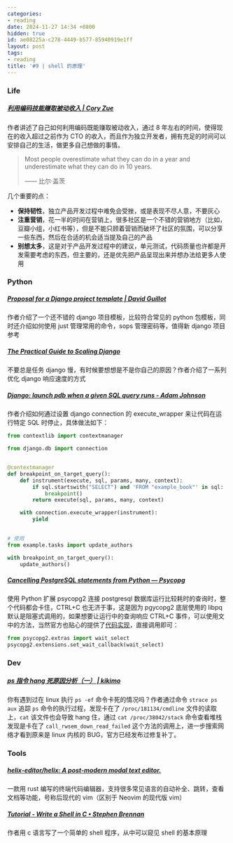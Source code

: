 ```yaml
---
categories:
- reading
date: 2024-11-27 14:34 +0800
hidden: true
id: ae08225a-c278-4449-b577-85940919e1ff
layout: post
tags:
- reading
title: '#9 | shell 的原理'
---
```


### Life

##### [利用编码技能赚取被动收入 \| Cory Zue](https://www.coryzue.com/writing/solopreneur/ "利用编码技能赚取被动收入 \| Cory Zue")

作者讲述了自己如何利用编码既能赚取被动收入，通过 8 年左右的时间，使得现在的收入超过之前作为 CTO 的收入，而且作为独立开发者，拥有充足的时间可以安排自己的生活，做更多自己想做的事情。

> Most people overestimate what they can do in a year and underestimate what they can do in 10 years.
>
> —— 比尔·盖茨



几个重要的点：

- **保持韧性**，独立产品开发过程中难免会受挫，或是表现不尽人意，不要灰心
- **注重营销**，花一半的时间在营销上，很多社区是一个不错的营销地方（比如，豆瓣小组，小红书等），但是不能只顾着营销而破坏了社区的氛围，可以分享一些东西，然后在合适的机会适当提及自己的产品
- **别想太多**，这是对于产品开发过程中的建议，单元测试，代码质量也许都是开发需要考虑的东西，但主要的，还是优先把产品呈现出来并想办法给更多人使用



### Python

##### [Proposal for a Django project template \| David Guillot](https://david.guillot.me/en/posts/tech/proposal-for-a-django-project-template/ "Proposal for a Django project template \| David Guillot")

作者介绍了一个还不错的 django 项目模板，比较符合常见的 python 包模板，同时还介绍如何使用 just 管理常用的命令，sops 管理密码等，值得新 django 项目参考



##### [The Practical Guide to Scaling Django](https://slimsaas.com/blog/django-scaling-performance/ "The Practical Guide to Scaling Django")

不要总是任务 django 慢，有时候要想想是不是你自己的原因？作者介绍了一系列优化 django 响应速度的方式



##### [Django: launch pdb when a given SQL query runs - Adam Johnson](https://adamj.eu/tech/2024/12/05/django-sql-breakpoint/?utm_campaign=Django%2BNewsletter&utm_medium=email&utm_source=Django_Newsletter_263 "Django: launch pdb when a given SQL query runs - Adam Johnson")

作者介绍如何通过设置 django connection 的 execute_wrapper 来让代码在运行特定 SQL 时停止，具体做法如下：

```python
from contextlib import contextmanager

from django.db import connection


@contextmanager
def breakpoint_on_target_query():
    def instrument(execute, sql, params, many, context):
        if sql.startswith("SELECT") and 'FROM "example_book"' in sql:
            breakpoint()
        return execute(sql, params, many, context)

    with connection.execute_wrapper(instrument):
        yield
        

# 使用
from example.tasks import update_authors

with breakpoint_on_target_query():
    update_authors()
```



##### [Cancelling PostgreSQL statements from Python — Psycopg](https://www.psycopg.org/articles/2014/07/20/cancelling-postgresql-statements-python/ "Cancelling PostgreSQL statements from Python — Psycopg")

使用 Python 扩展 psycopg2 连接 postgresql 数据库运行比较耗时的查询时，整个代码都会卡住，CTRL+C 也无济于事，这是因为 pgycopg2 底层使用的 libpq 默认是阻塞式调用的，如果想要让运行中的查询响应 CTRL+C 事件，可以使用文中的方法，当然官方也贴心的提供了[代码实现](https://www.psycopg.org/docs/advanced.html#support-for-coroutine-libraries "More advanced topics — Psycopg 2.9.10 documentation")，直接调用即可：

```python
from psycopg2.extras import wait_select
psycopg2.extensions.set_wait_callback(wait_select)
```



### Dev

##### [ps 指令 hang 死原因分析（一） \| kikimo](https://coderatwork.cn/posts/analysis-of-ps-hang-01/ "ps 指令 hang 死原因分析（一） \| kikimo")

你有遇到过在 linux 执行 `ps -ef` 命令卡死的情况吗？作者通过命令 `strace ps aux` 追踪 `ps` 命令的执行过程，发现卡在了 `/proc/181134/cmdline` 文件的读取上，`cat` 该文件也会导致 hang 住，通过 `cat /proc/38042/stack` 命令查看堆栈发现是卡在了 `call_rwsem_down_read_failed` 这个方法的调用上，进一步搜索网络才看到原来是 linux 内核的 BUG，官方已经发布过修复补丁。



### Tools

##### [helix-editor/helix: A post-modern modal text editor.](https://github.com/helix-editor/helix "helix-editor/helix: A post-modern modal text editor.")

一款用 rust 编写的终端代码编辑器，支持很多常见语言的自动补全、跳转，查看文档等功能，号称后现代的 vim（区别于 Neovim 的现代版 vim）



##### [Tutorial - Write a Shell in C • Stephen Brennan](https://brennan.io/2015/01/16/write-a-shell-in-c/ "Tutorial - Write a Shell in C • Stephen Brennan")

作者用 c 语言写了一个简单的 shell 程序，从中可以窥见 shell 的基本原理